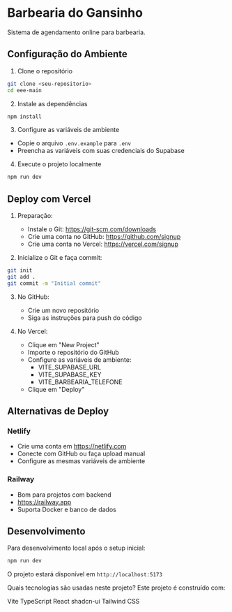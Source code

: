 # Barbearia do Gansinho

Sistema de agendamento online para barbearia.

## Configuração do Ambiente

1. Clone o repositório
```bash
git clone <seu-repositorio>
cd eee-main
```

2. Instale as dependências
```bash
npm install
```

3. Configure as variáveis de ambiente
- Copie o arquivo `.env.example` para `.env`
- Preencha as variáveis com suas credenciais do Supabase

4. Execute o projeto localmente
```bash
npm run dev
```

## Deploy com Vercel

1. Preparação:
   - Instale o Git: https://git-scm.com/downloads
   - Crie uma conta no GitHub: https://github.com/signup
   - Crie uma conta no Vercel: https://vercel.com/signup

2. Inicialize o Git e faça commit:
```bash
git init
git add .
git commit -m "Initial commit"
```

3. No GitHub:
   - Crie um novo repositório
   - Siga as instruções para push do código

4. No Vercel:
   - Clique em "New Project"
   - Importe o repositório do GitHub
   - Configure as variáveis de ambiente:
     - VITE_SUPABASE_URL
     - VITE_SUPABASE_KEY
     - VITE_BARBEARIA_TELEFONE
   - Clique em "Deploy"

## Alternativas de Deploy

### Netlify
- Crie uma conta em https://netlify.com
- Conecte com GitHub ou faça upload manual
- Configure as mesmas variáveis de ambiente

### Railway
- Bom para projetos com backend
- https://railway.app
- Suporta Docker e banco de dados

## Desenvolvimento

Para desenvolvimento local após o setup inicial:
```bash
npm run dev
```

O projeto estará disponível em `http://localhost:5173`

Quais tecnologias são usadas neste projeto?
Este projeto é construído com:

Vite
TypeScript
React
shadcn-ui
Tailwind CSS